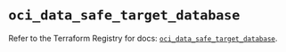 # `oci_data_safe_target_database`

Refer to the Terraform Registry for docs: [`oci_data_safe_target_database`](https://registry.terraform.io/providers/oracle/oci/7.19.0/docs/resources/data_safe_target_database).
